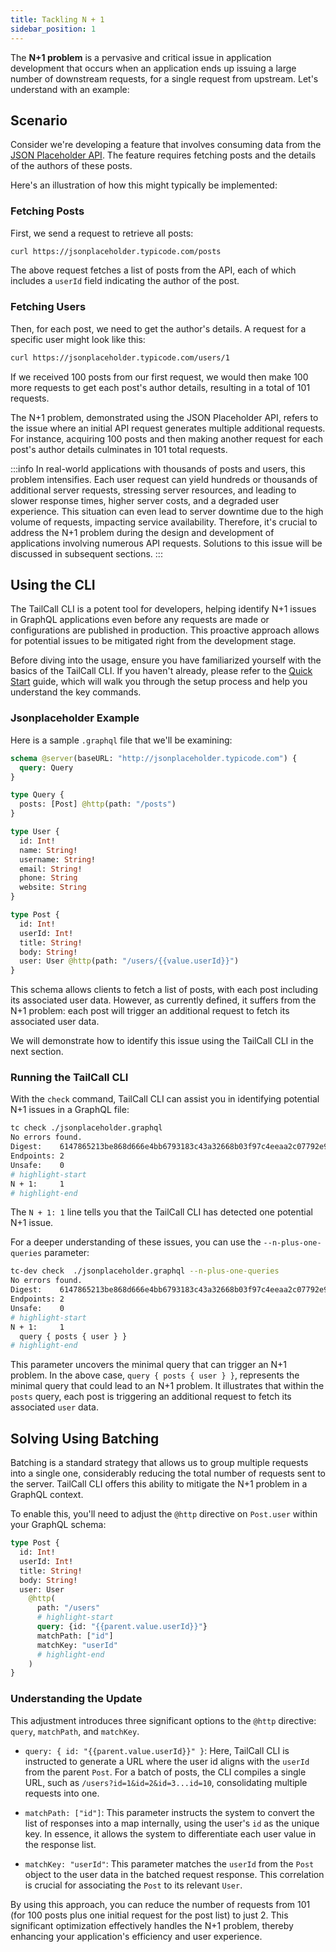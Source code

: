 ```yaml
---
title: Tackling N + 1
sidebar_position: 1
---
```


The **N+1 problem** is a pervasive and critical issue in application development that occurs when an application ends up issuing a large number of downstream requests, for a single request from upstream. Let's understand with an example:

## Scenario

Consider we're developing a feature that involves consuming data from the [JSON Placeholder API]. The feature requires fetching posts and the details of the authors of these posts.

Here's an illustration of how this might typically be implemented:

### Fetching Posts

First, we send a request to retrieve all posts:

```bash
curl https://jsonplaceholder.typicode.com/posts
```

The above request fetches a list of posts from the API, each of which includes a `userId` field indicating the author of the post.

### Fetching Users

Then, for each post, we need to get the author's details. A request for a specific user might look like this:

```bash
curl https://jsonplaceholder.typicode.com/users/1
```

If we received 100 posts from our first request, we would then make 100 more requests to get each post's author details, resulting in a total of 101 requests.

The N+1 problem, demonstrated using the JSON Placeholder API, refers to the issue where an initial API request generates multiple additional requests. For instance, acquiring 100 posts and then making another request for each post's author details culminates in 101 total requests.

:::info
In real-world applications with thousands of posts and users, this problem intensifies. Each user request can yield hundreds or thousands of additional server requests, stressing server resources, and leading to slower response times, higher server costs, and a degraded user experience. This situation can even lead to server downtime due to the high volume of requests, impacting service availability. Therefore, it's crucial to address the N+1 problem during the design and development of applications involving numerous API requests. Solutions to this issue will be discussed in subsequent sections.
:::

## Using the CLI

The TailCall CLI is a potent tool for developers, helping identify N+1 issues in GraphQL applications even before any requests are made or configurations are published in production. This proactive approach allows for potential issues to be mitigated right from the development stage.

Before diving into the usage, ensure you have familiarized yourself with the basics of the TailCall CLI. If you haven't already, please refer to the [Quick Start] guide, which will walk you through the setup process and help you understand the key commands.

### Jsonplaceholder Example

Here is a sample `.graphql` file that we'll be examining:

```graphql showLineNumbers
schema @server(baseURL: "http://jsonplaceholder.typicode.com") {
  query: Query
}

type Query {
  posts: [Post] @http(path: "/posts")
}

type User {
  id: Int!
  name: String!
  username: String!
  email: String!
  phone: String
  website: String
}

type Post {
  id: Int!
  userId: Int!
  title: String!
  body: String!
  user: User @http(path: "/users/{{value.userId}}")
}
```

This schema allows clients to fetch a list of posts, with each post including its associated user data. However, as currently defined, it suffers from the N+1 problem: each post will trigger an additional request to fetch its associated user data.

We will demonstrate how to identify this issue using the TailCall CLI in the next section.

### Running the TailCall CLI

With the `check` command, TailCall CLI can assist you in identifying potential N+1 issues in a GraphQL file:

```bash
tc check ./jsonplaceholder.graphql
No errors found.
Digest:    6147865213be868d666e4bb6793183c43a32668b03f97c4eeaa2c07792e9be71
Endpoints: 2
Unsafe:    0
# highlight-start
N + 1:     1
# highlight-end
```

The `N + 1: 1` line tells you that the TailCall CLI has detected one potential N+1 issue.

For a deeper understanding of these issues, you can use the `--n-plus-one-queries` parameter:

```bash
tc-dev check  ./jsonplaceholder.graphql --n-plus-one-queries
No errors found.
Digest:    6147865213be868d666e4bb6793183c43a32668b03f97c4eeaa2c07792e9be71
Endpoints: 2
Unsafe:    0
# highlight-start
N + 1:     1
  query { posts { user } }
# highlight-end
```

This parameter uncovers the minimal query that can trigger an N+1 problem. In the above case, `query { posts { user } }`, represents the minimal query that could lead to an N+1 problem. It illustrates that within the `posts` query, each post is triggering an additional request to fetch its associated `user` data.

## Solving Using Batching

Batching is a standard strategy that allows us to group multiple requests into a single one, considerably reducing the total number of requests sent to the server. TailCall CLI offers this ability to mitigate the N+1 problem in a GraphQL context.

To enable this, you'll need to adjust the `@http` directive on `Post.user` within your GraphQL schema:

```graphql showLineNumbers
type Post {
  id: Int!
  userId: Int!
  title: String!
  body: String!
  user: User
    @http(
      path: "/users"
      # highlight-start
      query: {id: "{{parent.value.userId}}"}
      matchPath: ["id"]
      matchKey: "userId"
      # highlight-end
    )
}
```

### Understanding the Update

This adjustment introduces three significant options to the `@http` directive: `query`, `matchPath`, and `matchKey`.

- `query: { id: "{{parent.value.userId}}" }`: Here, TailCall CLI is instructed to generate a URL where the user id aligns with the `userId` from the parent `Post`. For a batch of posts, the CLI compiles a single URL, such as `/users?id=1&id=2&id=3...id=10`, consolidating multiple requests into one.

- `matchPath: ["id"]`: This parameter instructs the system to convert the list of responses into a map internally, using the user's `id` as the unique key. In essence, it allows the system to differentiate each user value in the response list.

- `matchKey: "userId"`: This parameter matches the `userId` from the `Post` object to the user data in the batched request response. This correlation is crucial for associating the `Post` to its relevant `User`.

By using this approach, you can reduce the number of requests from 101 (for 100 posts plus one initial request for the post list) to just 2. This significant optimization effectively handles the N+1 problem, thereby enhancing your application's efficiency and user experience.

[JSON Placeholder API]: https://jsonplaceholder.typicode.com
[Quick Start]: /docs/intro/quickstart
